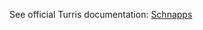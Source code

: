 See official Turris documentation: [Schnapps][1]

<!-- REFERENCES -->

[1]:https://www.turris.cz/doc/en/howto/schnapps
